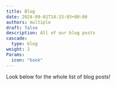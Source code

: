 ```yaml
---
title: Blog
date: 2024-09-01T14:33:03+00:00
authors: multiple
draft: false
description: All of our blog posts
cascade:
  type: blog
weight: 2
Params:
  icon: "book"
---
```


Look below for the whole list of blog posts! 
